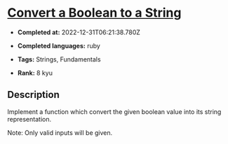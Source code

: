 # [Convert a Boolean to a String](https://www.codewars.com/kata/551b4501ac0447318f0009cd)

- **Completed at:** 2022-12-31T06:21:38.780Z

- **Completed languages:** ruby

- **Tags:** Strings, Fundamentals

- **Rank:** 8 kyu

## Description

Implement a function which convert the given boolean value into its string representation.

Note: Only valid inputs will be given.

